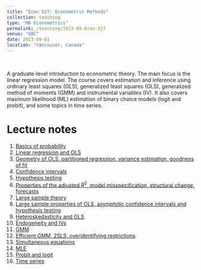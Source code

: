```yaml
---
title: "Econ 527: Econometric Methods"
collection: teaching
type: "MA Econometrics"
permalink: /teaching/2023-09-Econ-527
venue: "UBC"
date: 2023-09-01
location: "Vancouver, Canada"
---
```

&nbsp;

A graduate-level introduction to econometric theory. The main focus is the linear regression model. The course covers estimation and inference using ordinary least squares (OLS), generalized least squares (GLS), generalized method of moments (GMM) and instrumental variables (IV). It also covers maximum likelihood (ML) estimation of binary choice models (logit and probit), and some topics in time series.

Lecture notes
======

1. [Basics of probability](/files/Econ_527/527_01.pdf)
2. [Linear regression and OLS](/files/Econ_527/527_02.pdf)
3. [Geometry of OLS, partitioned regression, variance estimation, goodness of fit](/files/Econ_527/527_03.pdf)
4. [Confidence intervals](/files/Econ_527/527_04.pdf)
5. [Hypothesis testing](/files/Econ_527/527_05.pdf)
6. [Properties of the adjusted $R^2$, model misspecification, structural change, forecasts](/files/Econ_527/527_06.pdf)
7. [Large sample theory](/files/Econ_527/527_07.pdf)
8. [Large sample properties of OLS, asymptotic confidence intervals and hypothesis testing](/files/Econ_527/527_08.pdf)
9. [Heteroskedasticity and GLS](/files/Econ_527/527_09_1.pdf)
10. [Endogeneity and IVs](/files/Econ_527/527_10.pdf)
11. [GMM](/files/Econ_527/527_11.pdf)
12. [Efficient GMM, 2SLS, overidentifying restrictions](/files/Econ_527/527_12.pdf)
13. [Simultaneous equations](/files/Econ_527/527_13.pdf)
14. [MLE](/files/Econ_527/527_14.pdf)
15. [Probit and logit](/files/Econ_527/527_15.pdf)
16. [Time series](/files/Econ_527/527_16.pdf)
